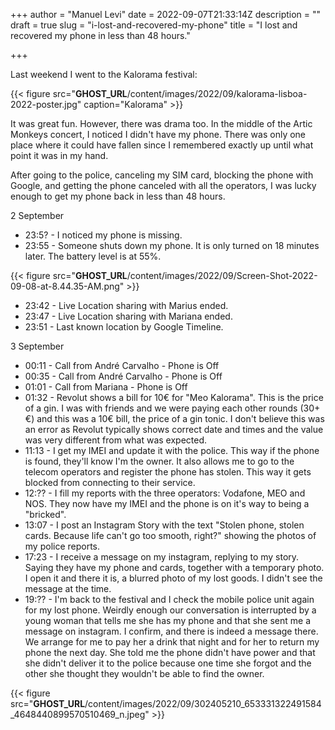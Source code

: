 +++
author = "Manuel Levi"
date = 2022-09-07T21:33:14Z
description = ""
draft = true
slug = "i-lost-and-recovered-my-phone"
title = "I lost and recovered my phone in less than 48 hours."

+++


Last weekend I went to the Kalorama festival:

{{< figure src="__GHOST_URL__/content/images/2022/09/kalorama-lisboa-2022-poster.jpg" caption="Kalorama" >}}

It was great fun. However, there was drama too. In the middle of the Artic Monkeys concert, I noticed I didn't have my phone. There was only one place where it could have fallen since I remembered exactly up until what point it was in my hand.

After going to the police, canceling my SIM card, blocking the phone with Google, and getting the phone canceled with all the operators, I was lucky enough to get my phone back in less than 48 hours.

2 September

* 23:5? - I noticed my phone is missing.
* 23:55 - Someone shuts down my phone. It is only turned on 18 minutes later. The battery level is at 55%.

{{< figure src="__GHOST_URL__/content/images/2022/09/Screen-Shot-2022-09-08-at-8.44.35-AM.png" >}}

* 23:42 - Live Location sharing with Marius ended.
* 23:47 - Live Location sharing with Mariana ended.
* 23:51 - Last known location by Google Timeline.

3 September

* 00:11 - Call from André Carvalho - Phone is Off
* 00:35 - Call from André Carvalho - Phone is Off
* 01:01 - Call from Mariana - Phone is Off
* 01:32 - Revolut shows a bill for 10€ for "Meo Kalorama". This is the price of a gin. I was with friends and we were paying each other rounds (30+€) and this was a 10€ bill, the price of a gin tonic. I don't believe this was an error as Revolut typically shows correct date and times and the value was very different from what was expected.
* 11:13 - I get my IMEI and update it with the police. This way if the phone is found, they'll know I'm the owner. It also allows me to go to the telecom operators and register the phone has stolen. This way it gets blocked from connecting to their service.
* 12:?? - I fill my reports with the three operators: Vodafone, MEO and NOS. They now have my IMEI and the phone is on it's way to being a "bricked".
* 13:07 - I post an Instagram Story with the text "Stolen phone, stolen cards. Because life can't go too smooth, right?" showing the photos of my police reports.
* 17:23 - I receive a message on my instagram, replying to my story. Saying they have my phone and cards, together with a temporary photo. I open it and there it is, a blurred photo of my lost goods. I didn't see the message at the time.
* 19:?? - I'm back to the festival and I check the mobile police unit again for my lost phone. Weirdly enough our conversation is interrupted by a young woman that tells me she has my phone and that she sent me a message on instagram. I confirm, and there is indeed a message there. We arrange for me to pay her a drink that night and for her to return my phone the next day. She told me the phone didn't have power and that she didn't deliver it to the police because one time she forgot and the other she thought they wouldn't be able to find the owner.

{{< figure src="__GHOST_URL__/content/images/2022/09/302405210_653331322491584_4648440899570510469_n.jpeg" >}}



